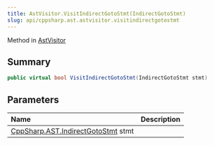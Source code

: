 ```yaml
---
title: AstVisitor.VisitIndirectGotoStmt(IndirectGotoStmt)
slug: api/cppsharp.ast.astvisitor.visitindirectgotostmt
---
```

Method in [AstVisitor](/api/cppsharp/ast/astvisitor)

## Summary



```csharp
public virtual bool VisitIndirectGotoStmt(IndirectGotoStmt stmt)
```

## Parameters

|Name|Description|
|:---|:---|
|[CppSharp.AST.IndirectGotoStmt](/api/cppsharp/ast/indirectgotostmt) stmt||

